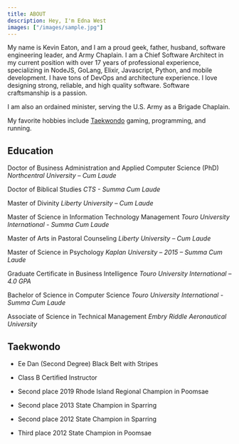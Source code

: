 ```yaml
---
title: ABOUT
description: Hey, I'm Edna West
images: ["/images/sample.jpg"]
---
```


My name is Kevin Eaton, and I am a proud geek, father, husband, software engineering leader, and Army Chaplain. I am a Chief Software Architect in my current position with over 17 years of professional experience, specializing in NodeJS, GoLang, Elixir, Javascript, Python, and mobile development. I have tons of DevOps and architecture experience. I love designing strong, reliable, and high quality software. Software craftsmanship is a passion.

I am also an ordained minister, serving the U.S. Army as a Brigade Chaplain.

My favorite hobbies include [Taekwondo](https://www.kiantkd.com) gaming, programming, and running.

## Education

Doctor of Business Administration and Applied Computer Science (PhD)
     *Northcentral University – Cum Laude*

Doctor of Biblical Studies
     *CTS - Summa Cum Laude*

Master of Divinity
    *Liberty University – Cum Laude*

Master of Science in Information Technology Management
    *Touro University International - Summa Cum Laude*

Master of Arts in Pastoral Counseling
    *Liberty University – Cum Laude*

Master of Science in Psychology
    *Kaplan University – 2015 – Summa Cum Laude*

Graduate Certificate in Business Intelligence
    *Touro University International – 4.0 GPA*

Bachelor of Science in Computer Science
    *Touro University International - Summa Cum Laude*

Associate of Science in Technical Management
    *Embry Riddle Aeronautical University*

## Taekwondo

- Ee Dan (Second Degree) Black Belt with Stripes

- Class B Certified Instructor

- Second place 2019 Rhode Island Regional Champion in Poomsae

- Second place 2013 State Champion in Sparring

- Second place 2012 State Champion in Sparring

- Third place 2012 State Champion in Poomsae
